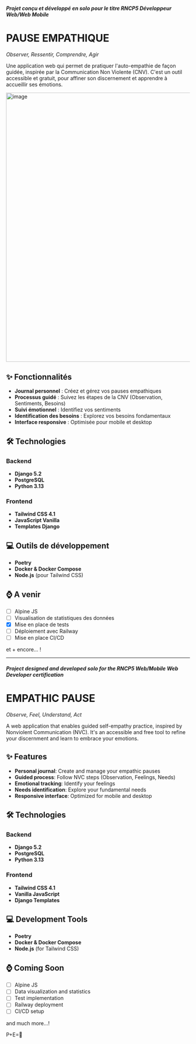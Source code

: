 ##### Projet conçu et développé en solo pour le titre RNCP5 Développeur Web/Web Mobile   #####

# PAUSE EMPATHIQUE
*Observer, Ressentir, Comprendre, Agir*

Une application web qui permet de pratiquer l'auto-empathie de façon guidée, inspirée par la Communication Non Violente (CNV).
C'est un outil accessible et gratuit, pour affiner son discernement et apprendre à accueillir ses émotions. 

<img width="1252" height="735" alt="image" src="https://github.com/user-attachments/assets/4a22eb61-016d-4037-ae32-7033543c203e" />


## ✨ Fonctionnalités

- **Journal personnel** : Créez et gérez vos pauses empathiques
- **Processus guidé** : Suivez les étapes de la CNV (Observation, Sentiments, Besoins)
- **Suivi émotionnel** : Identifiez vos sentiments
- **Identification des besoins** : Explorez vos besoins fondamentaux
- **Interface responsive** : Optimisée pour mobile et desktop

## 🛠️ Technologies

### Backend
- **Django 5.2**
- **PostgreSQL**
- **Python 3.13** 

### Frontend
- **Tailwind CSS 4.1** 
- **JavaScript Vanilla** 
- **Templates Django**

## 💻 Outils de développement

- **Poetry**
- **Docker & Docker Compose** 
- **Node.js** (pour Tailwind CSS)

## ⌚ A venir

- [ ] Alpine JS
- [ ] Visualisation de statistiques des données
- [x] Mise en place de tests
- [ ] Déploiement avec Railway
- [ ] Mise en place CI/CD
      
et + encore... ! 

---

##### Project designed and developed solo for the RNCP5 Web/Mobile Web Developer certification #####
# EMPATHIC PAUSE
*Observe, Feel, Understand, Act*

A web application that enables guided self-empathy practice, inspired by Nonviolent Communication (NVC).
It's an accessible and free tool to refine your discernment and learn to embrace your emotions.

## ✨ Features
- **Personal journal**: Create and manage your empathic pauses
- **Guided process**: Follow NVC steps (Observation, Feelings, Needs)
- **Emotional tracking**: Identify your feelings
- **Needs identification**: Explore your fundamental needs
- **Responsive interface**: Optimized for mobile and desktop

## 🛠️ Technologies
### Backend
- **Django 5.2**
- **PostgreSQL**
- **Python 3.13**

### Frontend
- **Tailwind CSS 4.1**
- **Vanilla JavaScript**
- **Django Templates**

## 💻 Development Tools
- **Poetry**
- **Docker & Docker Compose**
- **Node.js** (for Tailwind CSS)

## ⌚ Coming Soon
- [ ] Alpine JS
- [ ] Data visualization and statistics
- [ ] Test implementation
- [ ] Railway deployment
- [ ] CI/CD setup

and much more...!

 P+E=🤍
